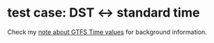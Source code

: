 # test case: DST ↔ standard time

Check my [note about GTFS Time values](https://gist.github.com/derhuerst/574edc94981a21ef0ce90713f1cff7f6) for background information.
